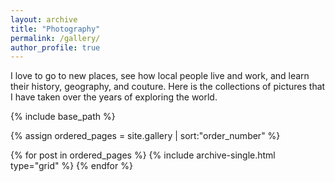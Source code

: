 ```yaml
---
layout: archive
title: "Photography"
permalink: /gallery/
author_profile: true
---
```


I love to go to new places, see how local people live and work, and learn their history, geography, and couture. Here is the collections of pictures that I have taken over the years of exploring the world. 

<nbsp>

{% include base_path %}

{% assign ordered_pages = site.gallery | sort:"order_number" %}

{% for post in ordered_pages %}
  {% include archive-single.html type="grid" %}
{% endfor %}
